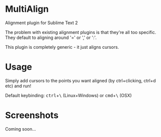 MultiAlign
==========

Alignment plugin for Sublime Text 2

The problem with existing alignment plugins is that they're all too specific.
They default to aligning around '=' or ',' or ':'.

This plugin is completely generic - it just aligns cursors.

Usage
=====

Simply add cursors to the points you want aligned (by ctrl+clicking, ctrl+d etc)
and run!

Default keybinding: <kbd>ctrl</kbd>+<kbd>\\</kbd> (Linux+Windows) or <kbd>cmd</kbd>+<kbd>\\</kbd> (OSX)

Screenshots
===========

Coming soon...